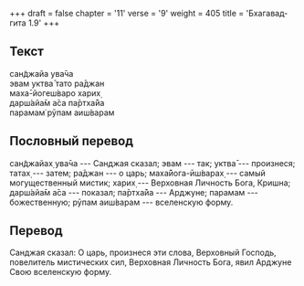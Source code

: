 +++
draft = false
chapter = '11'
verse = '9'
weight = 405
title = 'Бхагавад-гита 1.9'
+++
## Текст

сан̃джайа ува̄ча  
эвам уктва̄ тато ра̄джан  
маха̄-йогеш́варо харих̣  
дарш́айа̄м а̄са па̄ртха̄йа  
парамам̇ рӯпам аиш́варам

## Пословный перевод

сан̃джайах̣ ува̄ча --- Санджая сказал; эвам --- так; уктва̄ --- произнеся;
татах̣ --- затем; ра̄джан --- о царь; маха̄йога-ӣш́варах̣ --- самый
могущественный мистик; харих̣ --- Верховная Личность Бога, Кришна;
дарш́айа̄м а̄са --- показал; па̄ртха̄йа --- Арджуне; парамам ---
божественную; рӯпам аиш́варам --- вселенскую форму.

## Перевод

Санджая сказал: О царь, произнеся эти слова, Верховный Господь,
повелитель мистических сил, Верховная Личность Бога, явил Арджуне Свою
вселенскую форму.
